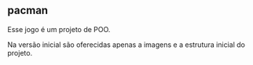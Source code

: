 ## pacman
Esse jogo é um projeto de POO.

Na versão inicial são oferecidas apenas a imagens e a estrutura inicial do projeto.
